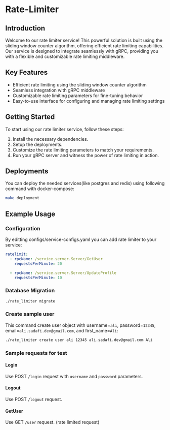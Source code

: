 # Rate-Limiter


## Introduction
Welcome to our rate limiter service! This powerful solution is built using the sliding window counter algorithm, offering efficient rate limiting capabilities. Our service is designed to integrate seamlessly with gRPC, providing you with a flexible and customizable rate limiting middleware.

## Key Features
- Efficient rate limiting using the sliding window counter algorithm
- Seamless integration with gRPC middleware
- Customizable rate limiting parameters for fine-tuning behavior
- Easy-to-use interface for configuring and managing rate limiting settings

## Getting Started
To start using our rate limiter service, follow these steps:
1. Install the necessary dependencies.
2. Setup the deployments.
3. Customize the rate limiting parameters to match your requirements.
4. Run your gRPC server and witness the power of rate limiting in action.


## Deployments
You can deploy the needed services(like postgres and redis) using following command with docker-compose:
```bash
make deployment
```





## Example Usage

### Configuration

By editting configs/service-configs.yaml you can add rate limiter to your service:

```yaml
ratelimit:
  - rpcName: /service.server.Server/GetUser
    requestsPerMinute: 20

  - rpcName: /service.server.Server/UpdateProfile
    requestsPerMinute: 10

```

### Database Migration
```bash
./rate_limiter migrate
```

### Create sample user
This command create user object with username=`ali`, password=`12345`, email=`ali.sadafi.dev@gmail.com`, and first_name=`Ali`:
```bash
./rate_limiter create user ali 12345 ali.sadafi.dev@gmail.com Ali
```

### Sample requests for test

#### Login
Use POST `/login` request with `username` and `password` parameters.

#### Logout
Use POST `/logout` request.

#### GetUser
Use GET `/user` request. (rate limited request)




